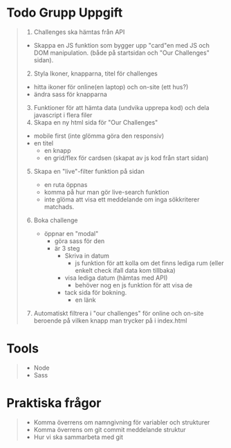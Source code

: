 # Todo Grupp Uppgift
> 1. Challenges ska hämtas från API
>   - Skappa en JS funktion som bygger upp "card"en med JS och DOM manipulation. (både på startsidan och "Our Challenges" sidan).
> 2. Styla Ikoner, knapparna, titel för challenges
>   - hitta ikoner för online(en laptop) och on-site (ett hus?)
>   - ändra sass för knapparna
> 3. Funktioner för att hämta data (undvika upprepa kod) och dela javascript i flera filer
> 4. Skapa en ny html sida för "Our Challenges"
> - mobile first (inte glömma göra den responsiv)
> - en titel
>   - en knapp
>   - en grid/flex för cardsen (skapat av js kod från start sidan)
> 5. Skapa en "live"-filter funktion på sidan
>    - en ruta öppnas
>    - komma på hur man gör live-search funktion
>    - inte glöma att visa ett meddelande om inga sökkriterer matchads.
> 6. Boka challenge
>    - öppnar en "modal"
>      - göra sass för den
>      - är 3 steg
>        - Skriva in datum
>          - js funktion för att kolla om det finns lediga rum (eller enkelt check ifall data kom tillbaka)
>        - visa lediga datum (hämtas med API)
>          - behöver nog en js funktion för att visa de
>        - tack sida för bokning.
>          - en länk
>
> 7. Automatiskt filtrera i "our challenges" för online och on-site beroende på vilken knapp man trycker på i index.html  

# Tools
> - Node
> - Sass

# Praktiska frågor
> - Komma överrens om namngivning för variabler och strukturer
> - Komma överrens om git commit meddelande struktur
> - Hur vi ska sammarbeta med git
